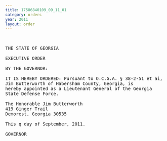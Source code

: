 ```yaml
---
title: 17586840109_09_11_01
category: orders
year: 2011
layout: order
---
```


<pre>   

THE STATE OF GEORGIA

EXECUTIVE ORDER

BY THE GOVERNOR:

IT IS HEREBY ORDERED: Pursuant to O.C.G.A. § 38-2-51 et ai, that the Honorabie
Jim Butterworth of Habersham County, Georgia, is
hereby appointed as a Lieutenant General of the Georgia
State Defense Force.

The Honorable Jim Butterworth
419 Ginger Trail
Demorest, Georgia 30535

This q day of September, 2011.

GOVERNOR

</pre>
